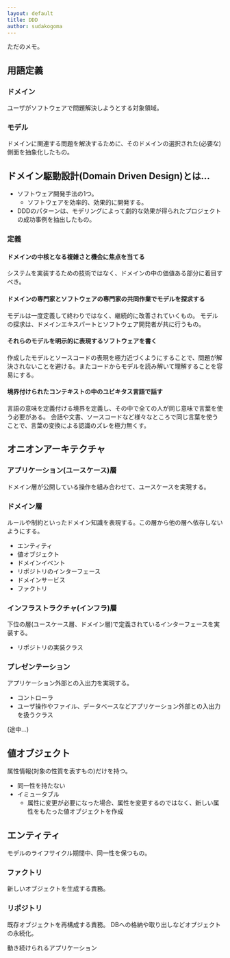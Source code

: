 ```yaml
---
layout: default
title: DDD
author: sudakogoma
---
```


ただのメモ。

## 用語定義

### ドメイン

ユーザがソフトウェアで問題解決しようとする対象領域。

### モデル

ドメインに関連する問題を解決するために、そのドメインの選択された(必要な)側面を抽象化したもの。

## ドメイン駆動設計(Domain Driven Design)とは…

* ソフトウェア開発手法の1つ。
  * ソフトウェアを効率的、効果的に開発する。
* DDDのパターンは、モデリングによって劇的な効果が得られたプロジェクトの成功事例を抽出したもの。

### 定義

#### ドメインの中核となる複雑さと機会に焦点を当てる

システムを実装するための技術ではなく、ドメインの中の価値ある部分に着目すべき。

#### ドメインの専門家とソフトウェアの専門家の共同作業でモデルを探求する

モデルは一度定義して終わりではなく、継続的に改善されていくもの。
モデルの探求は、ドメインエキスパートとソフトウェア開発者が共に行うもの。

#### それらのモデルを明示的に表現するソフトウェアを書く

作成したモデルとソースコードの表現を極力近づくようにすることで、問題が解決されないことを避ける。またコードからモデルを読み解いて理解することを容易にする。

#### 境界付けられたコンテキストの中のユビキタス言語で話す

言語の意味を定義付ける境界を定義し、その中で全ての人が同じ意味で言葉を使う必要がある。
会話や文書、ソースコードなど様々なところで同じ言葉を使うことで、言葉の変換による認識のズレを極力無くす。

## オニオンアーキテクチャ

### アプリケーション(ユースケース)層

ドメイン層が公開している操作を組み合わせて、ユースケースを実現する。

### ドメイン層

ルールや制約といったドメイン知識を表現する。この層から他の層へ依存しないようにする。

* エンティティ
* 値オブジェクト
* ドメインイベント
* リポジトリのインターフェース
* ドメインサービス
* ファクトリ

### インフラストラクチャ(インフラ)層

下位の層(ユースケース層、ドメイン層)で定義されているインターフェースを実装する。

* リポジトリの実装クラス

### プレゼンテーション

アプリケーション外部との入出力を実現する。

* コントローラ
* ユーザ操作やファイル、データベースなどアプリケーション外部との入出力を扱うクラス

(途中...)

## 値オブジェクト

属性情報(対象の性質を表すもの)だけを持つ。

* 同一性を持たない
* イミュータブル
  * 属性に変更が必要になった場合、属性を変更するのではなく、新しい属性をもたった値オブジェクトを作成

## エンティティ

モデルのライフサイクル期間中、同一性を保つもの。

### ファクトリ

新しいオブジェクトを生成する責務。

### リポジトリ

既存オブジェクトを再構成する責務。
DBへの格納や取り出しなどオブジェクトの永続化。

動き続けられるアプリケーション
